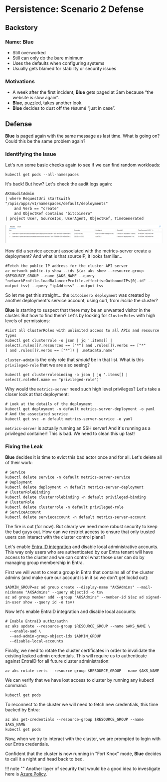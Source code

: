 # Persistence: Scenario 2 Defense

## Backstory

### Name: __Blue__

* Still overworked
* Still can only do the bare minimum
* Uses the defaults when configuring systems
* Usually gets blamed for stability or security issues

### Motivations

* A week after the first incident, __Blue__ gets paged at 3am because “the website is slow again”.
* __Blue__, puzzled, takes another look.
* __Blue__ decides to dust off the résumé “just in case”.

## Defense

__Blue__ is paged again with the same message as last time. What is going on? Could this be the same problem again?

### Identifying the Issue

Let's run some basic checks again to see if we can find random workloads:

```console
kubectl get pods --all-namespaces
```

It's back! But how? Let's check the audit logs again:

```kql
AKSAuditAdmin
| where RequestUri startswith "/apis/apps/v1/namespaces/default/deployments" 
    and Verb == "create" 
    and ObjectRef contains "bitcoinero"
| project User, SourceIps, UserAgent, ObjectRef, TimeGenerated
```
![Audit logs showing the bitcoinero deploymetn was created by the metrics-server-account](img/defense-2-auditlogs.png)

How did a service account associated with the metrics-server create a deployment? And what is that sourceIP, it looks familiar...
```console
#Fetch the public IP address for the cluster API server
az network public-ip show --ids $(az aks show --resource-group $RESOURCE_GROUP --name $AKS_NAME --query "networkProfile.loadBalancerProfile.effectiveOutboundIPs[0].id" --output tsv) --query "ipAddress" --output tsv
```

So let me get this straight... the `bitcoinero deployment` was created by another deployment's service account, using curl, from *inside* the cluster? 

__Blue__ is starting to suspect that there may be an unwanted visitor in the cluster. But how to find them? Let's by looking for `ClusterRoles` with high levels of permissions:
```console
#List all ClusterRoles with unlimited access to all APIs and resource types
kubectl get clusterrole -o json | jq '.items[] | select(.rules[]?.resources == ["*"] and .rules[]?.verbs == ["*"
] and .rules[]?.verbs == ["*"]) | .metadata.name'
```

`cluster-admin` is the only role that *should* be in that list. What is this `privileged-role` that we are also seeing?
```console
kubectl get clusterrolebinding -o json | jq '.items[] | select(.roleRef.name == "privileged-role")'
```

Why would the `metrics-server` need such high level privileges? Let's take a closer look at that deployment:
```console
# Look at the details of the deployment
kubectl get deployment -n default metrics-server-deployment -o yaml
# And the associated service
kubectl get svc -n default metrics-server-service -o yaml
```

`metrics-server` is actually running an SSH server! And it's running as a privileged container! This is bad. We need to clean this up fast!

### Fixing the Leak
__Blue__ decides it is time to evict this bad actor once and for all. Let's delete all of their work:
```console
# Service
kubectl delete service -n default metrics-server-service
# Deployment
kubectl delete deployment -n default metrics-server-deployment
# ClusterRoleBinding
kubectl delete clusterrolebinding -n default privileged-binding
# ClusterRole
kubectl delete clusterrole -n default privileged-role
# ServiceAccount
kubectl delete serviecaccount -n default metrics-server-account
```

The fire is out (for now). But clearly we need more robust security to keep the bad guys out. How can we restrict access to ensure that only trusted users can interact with the cluster control plane?

Let's enable [Entra ID integration](https://learn.microsoft.com/en-us/azure/aks/enable-authentication-microsoft-entra-id) and disable local administrative accounts. This way only users who are authenticated by our Entra tenant will have access to the cluster and we can control what those user can do by managing group membership in Entra.

First we will want to creat a group in Entra that contains all of the cluster admins (and make sure our account is in it so we don't get lockd out):
```console
$ADMIN_GROUP=az ad group create --display-name "AKSAdmins" --mail-nickname "AKSAdmins" --query objectId -o tsv
az ad group member add --group "AKSAdmins" --member-id $(az ad signed-in-user show --query id -o tsv)
```

Now let's enable EntraID integration and disable local accounts: 
```console
# Enable EntraID authz/authn
az aks update --resource-group $RESOURCE_GROUP --name $AKS_NAME \
  --enable-aad \
  --aad-admin-group-object-ids $ADMIN_GROUP
  --disable-local-accounts
```

Finally, we need to rotate the cluster certificates in order to invalidate the existing leaked admin credentials. This will require us to authenticate against EntraID for all future cluster administration:
```console
az aks rotate-certs --resource-group $RESOURCE_GROUP --name $AKS_NAME
```

We can verify that we have lost access to cluster by running any kubectl command:
```console
kubectl get pods
```

To reconnect to the cluster we will need to fetch new credentials, this time backed by Entra:
```console
az aks get-credentials --resource-group $RESOURCE_GROUP --name $AKS_NAME
kubectl get pods
```

Now, when we try to interact with the cluster, we are prompted to login with our Entra credentials.

Confident that the cluster is now running in "Fort Knox" mode, __Blue__ decides to call it a night and head back to bed.

!!! note ""
    Another layer of security that would be a good idea to investigate here is [Azure Policy](https://learn.microsoft.com/en-us/azure/aks/use-azure-policy).